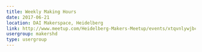 ```yaml
---
title: Weekly Making Hours
date: 2017-06-21
location: DAI Makerspace, Heidelberg
link: http://www.meetup.com/Heidelberg-Makers-Meetup/events/xtqvnlywjbcc/
usergroup: makershd
type: usergroup
---
```

